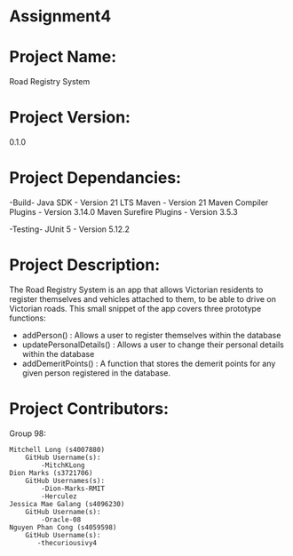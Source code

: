 # Assignment4

# Project Name: 
Road Registry System
# Project Version: 
0.1.0

# Project Dependancies:
-Build-
   Java SDK - Version 21 LTS
   Maven - Version 21
   Maven Compiler Plugins - Version 3.14.0
   Maven Surefire Plugins - Version 3.5.3


-Testing-
   JUnit 5 - Version 5.12.2


# Project Description: 
 The Road Registry System is an app that allows Victorian residents to register themselves and vehicles attached to them, to be able to drive on Victorian roads. This small snippet of the app covers three prototype functions:
   - addPerson() : Allows a user to register themselves within the database
   - updatePersonalDetails() : Allows a user to change their personal details within the database
   - addDemeritPoints() : A function that stores the demerit points for any given person registered in the database.

# Project Contributors:
Group 98:

    Mitchell Long (s4007880)
        GitHub Username(s):
            -MitchKLong
    Dion Marks (s3721706)
        GitHub Usernames(s):
            -Dion-Marks-RMIT
            -Herculez
    Jessica Mae Galang (s4096230)
        GitHub Username(s):
            -Oracle-08
    Nguyen Phan Cong (s4059598)
        GitHub Username(s):
           -thecuriousivy4
